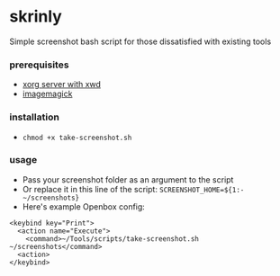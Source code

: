 # skrinly
Simple screenshot bash script for those dissatisfied with existing tools

### prerequisites
- [xorg server with xwd](https://www.x.org/wiki/)
- [imagemagick](https://www.imagemagick.org/script/index.php)

### installation
- `chmod +x take-screenshot.sh`

### usage
- Pass your screenshot folder as an argument to the script
- Or replace it in this line of the script: `SCREENSHOT_HOME=${1:-~/screenshots}`
- Here's example Openbox config:
```
<keybind key="Print">
  <action name="Execute">
    <command>~/Tools/scripts/take-screenshot.sh ~/screenshots</command>
  <action>
</keybind>
```
